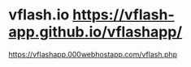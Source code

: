 # vflash.io https://vflash-app.github.io/vflashapp/

https://vflashapp.000webhostapp.com/vflash.php
